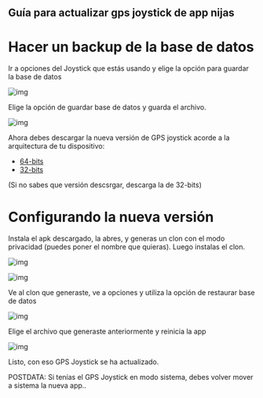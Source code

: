 ## Guía para actualizar gps joystick de app nijas

# Hacer un backup de la base de datos

Ir a opciones del Joystick que estás usando y elige la opción para guardar la base de datos

![img](https://i.imgur.com/CnDtxEXl.png)

Elige la opción de guardar base de datos y guarda el archivo.

![img](https://i.imgur.com/6EhExEdl.png)

Ahora debes descargar la nueva versión de GPS joystick acorde a la arquitectura de tu dispositivo:
* [64-bits](http://gpsjoystick.theappninjas.com/download/gpsjoystick-unlocked-arm64-v8a.apk)
* [32-bits](http://gpsjoystick.theappninjas.com/download/gpsjoystick-unlocked-armeabi-v7a.apk)

(Si no sabes que versión descsrgar, descarga la de 32-bits)

# Configurando la nueva versión
Instala el apk descargado, la abres, y generas un clon con el modo privacidad (puedes poner el nombre que quieras). Luego instalas el clon.

![img](https://i.imgur.com/BXQv3yUl.png)

![img](https://i.imgur.com/X10ZcE5l.png)

Ve al clon que generaste, ve a opciones y utiliza la opción de restaurar base de datos

![img](https://i.imgur.com/xJd0aOSl.png)

Elige el archivo que generaste anteriormente y reinicia la app

![img](https://i.imgur.com/5yRuHmXl.png)

Listo, con eso GPS Joystick se ha actualizado.

POSTDATA: Si tenías el GPS Joystick en modo sistema, debes volver mover a sistema la nueva app..
